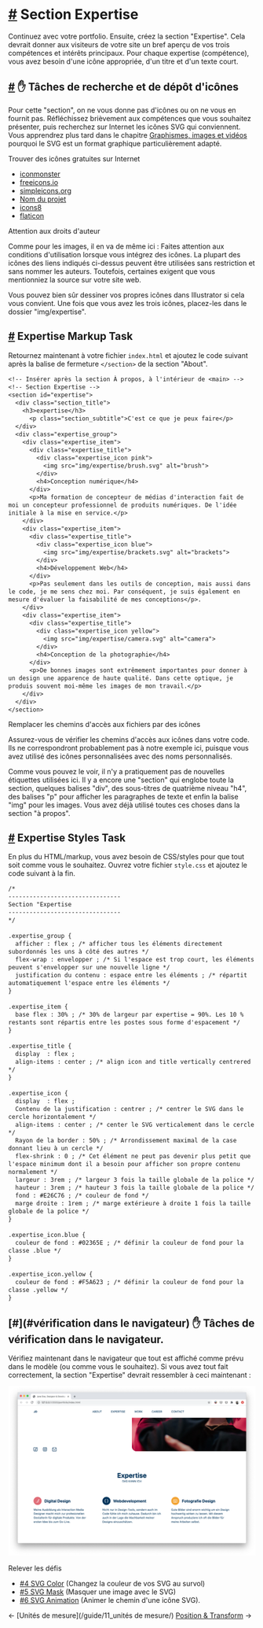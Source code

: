 [#](#section-expertise) Section Expertise
=========================================

Continuez avec votre portfolio. Ensuite, créez la section "Expertise". Cela devrait donner aux visiteurs de votre site un bref aperçu de vos trois compétences et intérêts principaux. Pour chaque expertise (compétence), vous avez besoin d'une icône appropriée, d'un titre et d'un texte court.

[#](#icons-find-and-drop) :hand: Tâches de recherche et de dépôt d'icônes
---------------------------------------------------------------

Pour cette "section", on ne vous donne pas d'icônes ou on ne vous en fournit pas. Réfléchissez brièvement aux compétences que vous souhaitez présenter, puis recherchez sur Internet les icônes SVG qui conviennent. Vous apprendrez plus tard dans le chapitre [Graphismes, images et vidéos](/guide/15_graphics_images_videos) pourquoi le SVG est un format graphique particulièrement adapté.

Trouver des icônes gratuites sur Internet

* [iconmonster](https://iconmonstr.com/)
* [freeicons.io](https://freeicons.io/)
* [simpleicons.org](https://simpleicons.org/)
* [Nom du projet](https://thenounproject.com/)
* [icons8](https://icons8.de/)
* [flaticon](https://www.flaticon.com/)

Attention aux droits d'auteur

Comme pour les images, il en va de même ici : Faites attention aux conditions d'utilisation lorsque vous intégrez des icônes. La plupart des icônes des liens indiqués ci-dessus peuvent être utilisées sans restriction et sans nommer les auteurs. Toutefois, certaines exigent que vous mentionniez la source sur votre site web.

Vous pouvez bien sûr dessiner vos propres icônes dans Illustrator si cela vous convient. Une fois que vous avez les trois icônes, placez-les dans le dossier "img/expertise".

[#](#expertise-markup) Expertise Markup Task
-----------------------------------------------

Retournez maintenant à votre fichier `index.html` et ajoutez le code suivant après la balise de fermeture `</section>` de la section "About".

    <!-- Insérer après la section À propos, à l'intérieur de <main> -->
    <!-- Section Expertise -->
    <section id="expertise">
      <div class="section_title">
        <h3>expertise</h3>
          <p class="section_subtitle">C'est ce que je peux faire</p>
      </div>
      <div class="expertise_group">
        <div class="expertise_item">
          <div class="expertise_title">
            <div class="expertise_icon pink">
              <img src="img/expertise/brush.svg" alt="brush">
            </div>
            <h4>Conception numérique</h4>
          </div>
          <p>Ma formation de concepteur de médias d'interaction fait de moi un concepteur professionnel de produits numériques. De l'idée initiale à la mise en service.</p>
        </div>
        <div class="expertise_item">
          <div class="expertise_title">
            <div class="expertise_icon blue">
              <img src="img/expertise/brackets.svg" alt="brackets">
            </div>
            <h4>Développement Web</h4>
          </div>
          <p>Pas seulement dans les outils de conception, mais aussi dans le code, je me sens chez moi. Par conséquent, je suis également en mesure d'évaluer la faisabilité de mes conceptions</p>.
        </div>
        <div class="expertise_item">
          <div class="expertise_title">
            <div class="expertise_icon yellow">
              <img src="img/expertise/camera.svg" alt="camera">
            </div>
            <h4>Conception de la photographie</h4>
          </div>
          <p>De bonnes images sont extrêmement importantes pour donner à un design une apparence de haute qualité. Dans cette optique, je produis souvent moi-même les images de mon travail.</p>
        </div>
      </div>
    </section>
    

Remplacer les chemins d'accès aux fichiers par des icônes

Assurez-vous de vérifier les chemins d'accès aux icônes dans votre code. Ils ne correspondront probablement pas à notre exemple ici, puisque vous avez utilisé des icônes personnalisées avec des noms personnalisés.

Comme vous pouvez le voir, il n'y a pratiquement pas de nouvelles étiquettes utilisées ici. Il y a encore une "section" qui englobe toute la section, quelques balises "div", des sous-titres de quatrième niveau "h4", des balises "p" pour afficher les paragraphes de texte et enfin la balise "img" pour les images. Vous avez déjà utilisé toutes ces choses dans la section "à propos".

[#](#expertise-styles) Expertise Styles Task
-----------------------------------------------

En plus du HTML/markup, vous avez besoin de CSS/styles pour que tout soit comme vous le souhaitez. Ouvrez votre fichier `style.css` et ajoutez le code suivant à la fin.

    /* 
    --------------------------------
    Section "Expertise
    --------------------------------
    */
    
    .expertise_group {
      afficher : flex ; /* afficher tous les éléments directement subordonnés les uns à côté des autres */
      flex-wrap : envelopper ; /* Si l'espace est trop court, les éléments peuvent s'envelopper sur une nouvelle ligne */
      justification du contenu : espace entre les éléments ; /* répartit automatiquement l'espace entre les éléments */
    }
    
    .expertise_item {
      base flex : 30% ; /* 30% de largeur par expertise = 90%. Les 10 % restants sont répartis entre les postes sous forme d'espacement */
    }
    
    .expertise_title {
      display  : flex ;
      align-items : center ; /* align icon and title vertically centrered */
    }
    
    .expertise_icon {
      display  : flex ;
      Contenu de la justification : centrer ; /* centrer le SVG dans le cercle horizontalement */
      align-items : center ; /* center le SVG verticalement dans le cercle */
      Rayon de la border : 50% ; /* Arrondissement maximal de la case donnant lieu à un cercle */
      flex-shrink : 0 ; /* Cet élément ne peut pas devenir plus petit que l'espace minimum dont il a besoin pour afficher son propre contenu normalement */
      largeur : 3rem ; /* largeur 3 fois la taille globale de la police */
      hauteur : 3rem ; /* hauteur 3 fois la taille globale de la police */
      fond : #E26C76 ; /* couleur de fond */
      marge droite : 1rem ; /* marge extérieure à droite 1 fois la taille globale de la police */
    }
    
    .expertise_icon.blue {
      couleur de fond : #02365E ; /* définir la couleur de fond pour la classe .blue */
    }
    
    .expertise_icon.yellow {
      couleur de fond : #F5A623 ; /* définir la couleur de fond pour la classe .yellow */
    }
    

[#](#vérification dans le navigateur) :hand: Tâches de vérification dans le navigateur.
---------------------------------------------------------

Vérifiez maintenant dans le navigateur que tout est affiché comme prévu dans le modèle (ou comme vous le souhaitez). Si vous avez tout fait correctement, la section "Expertise" devrait ressembler à ceci maintenant :

![Expertise des styles](https://github.com/inetis-ch/viscom-cie1/raw/main/asset/img/expertise_with_styles.039ad131.png)

Relever les défis

* [#4 SVG Color](/challenges/#_4-svg-color) (Changez la couleur de vos SVG au survol)
* [#5 SVG Mask](/challenges/#_5-svg-mask) (Masquer une image avec le SVG)
* [#6 SVG Animation](/challenges/#_6-svg-animation) (Animer le chemin d'une icône SVG).

← [Unités de mesure](/guide/11_unités de mesure/) [Position & Transform](/guide/13_position_transform/) →
